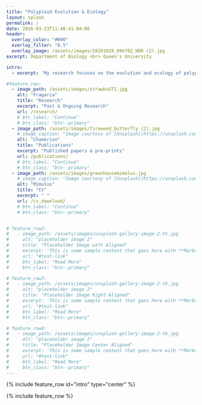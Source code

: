 ```yaml
---
title: "Polyploid Evolution & Ecology"
layout: splash
permalink: /
date: 2016-03-23T11:48:41-04:00
header:
  overlay_color: "#000"
  overlay_filter: "0.5"
  overlay_image: /assets/images/20201028_094702_HDR (2).jpg
excerpt: Department of Biology <br> Queen's University

intro:
  - excerpt: 'My research focuses on the evolution and ecology of polyploid plants in natural and urban systems.'

#feature_row:
  - image_path: /assets/images/strawbsGTI.jpg
    alt: "Fragaria"
    title: "Research"
    excerpt: "Past & Ongoing Research"
    url: /research/
    # btn_label: "Continue"
    # btn_class: "btn--primary"
  - image_path: /assets/images/fireweed_butterfly (2).jpg
    # image_caption: "Image courtesy of [Unsplash](https://unsplash.com/)"
    alt: "Chamerion"
    title: "Publications"
    excerpt: "Published papers & pre-prints"
    url: /publications/
    # btn_label: "Continue"
    # btn_class: "btn--primary"
  - image_path: /assets/images/greenhousemimulus.jpg
    # image_caption: "Image courtesy of [Unsplash](https://unsplash.com/)"
    alt: "Mimulus"
    title: "CV"
    excerpt: " "
    url: /cv_download/
    # btn_label: "Continue"
    # btn_class: "btn--primary"


# feature_row2:
#   - image_path: /assets/images/unsplash-gallery-image-2-th.jpg
#     alt: "placeholder image 2"
#     title: "Placeholder Image Left Aligned"
#     excerpt: 'This is some sample content that goes here with **Markdown** formatting. Left aligned with `type="left"`'
#     url: "#test-link"
#     btn_label: "Read More"
#     btn_class: "btn--primary"

# feature_row3:
#   - image_path: /assets/images/unsplash-gallery-image-2-th.jpg
#     alt: "placeholder image 2"
#     title: "Placeholder Image Right Aligned"
#     excerpt: 'This is some sample content that goes here with **Markdown** formatting. Right aligned with `type="right"`'
#     url: "#test-link"
#     btn_label: "Read More"
#     btn_class: "btn--primary"

# feature_row4:
#   - image_path: /assets/images/unsplash-gallery-image-2-th.jpg
#     alt: "placeholder image 2"
#     title: "Placeholder Image Center Aligned"
#     excerpt: 'This is some sample content that goes here with **Markdown** formatting. Centered with `type="center"`'
#     url: "#test-link"
#     btn_label: "Read More"
#     btn_class: "btn--primary"
---
```


{% include feature_row id="intro" type="center" %}

{% include feature_row %}

<!-- {% include feature_row id="feature_row2" type="left" %}

{% include feature_row id="feature_row3" type="right" %}

{% include feature_row id="feature_row4" type="center" %} -->
